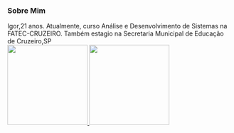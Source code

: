 
<h3> Sobre Mim</h3>
Igor,21 anos. Atualmente, curso Análise e Desenvolvimento de Sistemas na FATEC-CRUZEIRO. 
Também estagio na Secretaria Municipal de Educação de Cruzeiro,SP

<div>
<a href="https://github.com/Igao2">
<img height="180em" src="https://github-readme-stats.vercel.app/api/top-langs/?username=Igao2&layout=compact&langs_count=7&theme=dark"/>
<img height="180em" src="https://github-readme-stats.vercel.app/api?username=Igao2&show_icons=true&theme=dark&include_all_commits=true&count_private=true"/>
</div>

